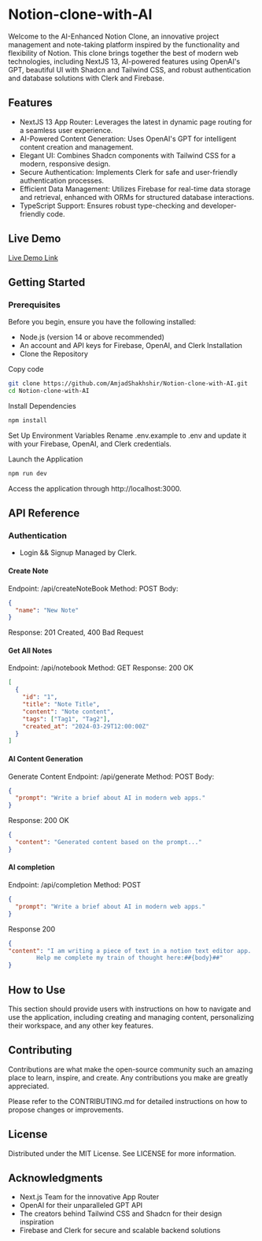 # Notion-clone-with-AI

Welcome to the AI-Enhanced Notion Clone, an innovative project management and note-taking platform inspired by the functionality and flexibility of Notion. This clone brings together the best of modern web technologies, including NextJS 13, AI-powered features using OpenAI's GPT, beautiful UI with Shadcn and Tailwind CSS, and robust authentication and database solutions with Clerk and Firebase.

## Features

- NextJS 13 App Router: Leverages the latest in dynamic page routing for a seamless user experience.
- AI-Powered Content Generation: Uses OpenAI's GPT for intelligent content creation and management.
- Elegant UI: Combines Shadcn components with Tailwind CSS for a modern, responsive design.
- Secure Authentication: Implements Clerk for safe and user-friendly authentication processes.
- Efficient Data Management: Utilizes Firebase for real-time data storage and retrieval, enhanced with ORMs for structured database interactions.
- TypeScript Support: Ensures robust type-checking and developer-friendly code.

## Live Demo

[Live Demo Link](https://notion-clone-with-ai.vercel.app/)

## Getting Started

### Prerequisites

Before you begin, ensure you have the following installed:

- Node.js (version 14 or above recommended)
- An account and API keys for Firebase, OpenAI, and Clerk
  Installation
- Clone the Repository

Copy code

```sh
git clone https://github.com/AmjadShakhshir/Notion-clone-with-AI.git
cd Notion-clone-with-AI
```

Install Dependencies

```sh
npm install
```

Set Up Environment Variables
Rename .env.example to .env and update it with your Firebase, OpenAI, and Clerk credentials.

Launch the Application

```sh
npm run dev
```

Access the application through http://localhost:3000.

## API Reference

### Authentication

- Login && Signup
  Managed by Clerk.

#### Create Note

Endpoint: /api/createNoteBook
Method: POST
Body:

```json
{
  "name": "New Note"
}
```

Response: 201 Created, 400 Bad Request

#### Get All Notes

Endpoint: /api/notebook
Method: GET
Response: 200 OK

```json
[
  {
    "id": "1",
    "title": "Note Title",
    "content": "Note content",
    "tags": ["Tag1", "Tag2"],
    "created_at": "2024-03-29T12:00:00Z"
  }
]
```

#### AI Content Generation

Generate Content
Endpoint: /api/generate
Method: POST
Body:

```json
{
  "prompt": "Write a brief about AI in modern web apps."
}
```

Response: 200 OK

```json
{
  "content": "Generated content based on the prompt..."
}
```

#### AI completion

Endpoint: /api/completion
Method: POST

```json
{
  "prompt": "Write a brief about AI in modern web apps."
}
```

Response 200

```json
{
"content": "I am writing a piece of text in a notion text editor app.
        Help me complete my train of thought here:##{body}##"
}
```

## How to Use

This section should provide users with instructions on how to navigate and use the application, including creating and managing content, personalizing their workspace, and any other key features.

## Contributing

Contributions are what make the open-source community such an amazing place to learn, inspire, and create. Any contributions you make are greatly appreciated.

Please refer to the CONTRIBUTING.md for detailed instructions on how to propose changes or improvements.

## License

Distributed under the MIT License. See LICENSE for more information.

## Acknowledgments

- Next.js Team for the innovative App Router
- OpenAI for their unparalleled GPT API
- The creators behind Tailwind CSS and Shadcn for their design inspiration
- Firebase and Clerk for secure and scalable backend solutions
